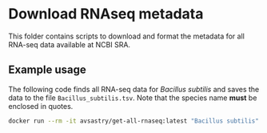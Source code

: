 # Download RNAseq metadata

This folder contains scripts to download and format the metadata for all RNA-seq data available at NCBI SRA.

## Example usage

The following code finds all RNA-seq data for *Bacillus subtilis* and saves the data to the file `Bacillus_subtilis.tsv`. Note that the species name **must** be enclosed in quotes.

```bash
docker run --rm -it avsastry/get-all-rnaseq:latest "Bacillus subtilis" > Bacillus_subtilis.tsv
```

